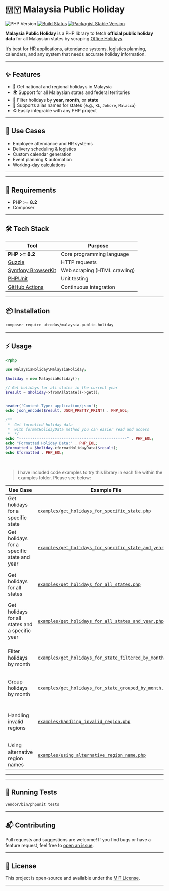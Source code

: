 
# 🇲🇾 Malaysia Public Holiday
![PHP Version](https://img.shields.io/badge/PHP-%3E%3D8.2-blue)
[![Build Status](https://github.com/utrodus/malaysia-public-holiday/actions/workflows/tests.yaml/badge.svg?label=Build+Status)](https://github.com/utrodus/malaysia-public-holiday/actions/workflows/tests.yaml)
[![Packagist Stable Version](https://img.shields.io/packagist/v/utrodus/malaysia-public-holiday.svg)](https://packagist.org/packages/utrodus/malaysia-public-holiday)

**Malaysia Public Holiday** is a PHP library to fetch **official public holiday data** for all Malaysian states by scraping [Office Holidays](https://www.officeholidays.com/countries/malaysia).  

It’s best for HR applications, attendance systems, logistics planning, calendars, and any system that needs accurate holiday information.

---

## ✨ Features

- 📆 Get national and regional holidays in Malaysia
- 🌍 Support for all Malaysian states and federal territories
- 📅 Filter holidays by **year**, **month**, or **state**
- 🔁 Supports alias names for states (e.g., `KL`, `Johore`, `Malacca`)
- ⚙️ Easily integrable with any PHP project

---

## 💼 Use Cases

- Employee attendance and HR systems
- Delivery scheduling & logistics
- Custom calendar generation
- Event planning & automation
- Working-day calculations


---


---

## 🚀 Requirements

- PHP >= **8.2**
- Composer

---

## 🛠️ Tech Stack

| Tool                          | Purpose                         |
|-------------------------------|----------------------------------|
| **PHP >= 8.2**                | Core programming language        |
| [Guzzle](https://github.com/guzzle/guzzle) | HTTP requests                   |
| [Symfony BrowserKit](https://symfony.com/doc/current/components/browser_kit.html) | Web scraping (HTML crawling) |
| [PHPUnit](https://phpunit.de/)            | Unit testing                    |
| [GitHub Actions](https://github.com/features/actions) | Continuous integration         |


---

## 📦 Installation

```bash
composer require utrodus/malaysia-public-holiday
```

---

## ⚡ Usage

```php
<?php

use MalaysiaHoliday\MalaysiaHoliday;

$holiday = new MalaysiaHoliday();

// Get holidays for all states in the current year
$result = $holiday->fromAllState()->get();


header('Content-Type: application/json');
echo json_encode($result, JSON_PRETTY_PRINT) . PHP_EOL;

/**
 *  Get formatted holiday data 
 *  with formatHolidayData method you can easier read and access
 *  */
echo "------------------------------------------------" . PHP_EOL;
echo "Formatted Holiday Data:" . PHP_EOL;
$formatted = $holiday->formatHolidayData($result);
echo $formatted . PHP_EOL;

```

<br>

> I have included code examples to try this library in each file within the examples folder. Please see below:


| Use Case                                            | Example File                                                                | Description                                                                 |
|-----------------------------------------------------|-----------------------------------------------------------------------------|-----------------------------------------------------------------------------|
| Get holidays for a specific state                   | [`examples/get_holidays_for_specific_state.php`](examples/get_holidays_for_specific_state.php) | Retrieves holidays for a particular state in the current year.              |
| Get holidays for a specific state and year          | [`examples/get_holidays_for_specific_state_and_year.php`](examples/get_holidays_for_specific_state_and_year.php) | Fetches holidays for a state in a specific year.                            |
| Get holidays for all states                         | [`examples/get_holidays_for_all_states.php`](examples/get_holidays_for_all_states.php)         | Retrieves holidays for all Malaysian states in the current year.           |
| Get holidays for all states and a specific year    | [`examples/get_holidays_for_all_states_and_year.php`](examples/get_holidays_for_all_states_and_year.php) | Fetches holidays for all states in a given year.                          |
| Filter holidays by month                            | [`examples/get_holidays_for_state_filtered_by_month.php`](examples/get_holidays_for_state_filtered_by_month.php) | Filters holidays for a state in a specific month.                         |
| Group holidays by month                             | [`examples/get_holidays_for_state_grouped_by_month.php`](examples/get_holidays_for_state_grouped_by_month.php) | Groups holidays for a state by month.                                     |
| Handling invalid regions                            | [`examples/handling_invalid_region.php`](examples/handling_invalid_region.php)                 | Demonstrates how the library handles invalid region inputs.                 |
| Using alternative region names                      | [`examples/using_alternative_region_name.php`](examples/using_alternative_region_name.php)     | Shows support for alias state names.                                      |

---
---

## 🧪 Running Tests

```bash
vendor/bin/phpunit tests
```



---

## 📬 Contributing

Pull requests and suggestions are welcome! If you find bugs or have a feature request, feel free to [open an issue](https://github.com/utrodus/malaysia-public-holiday/issues).

---

## 📄 License

This project is open-source and available under the [MIT License](LICENSE).

---
